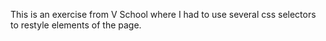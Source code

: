 This is an exercise from V School where I had to use several css selectors to restyle elements of the page.